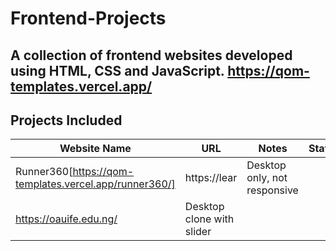 # Frontend-Projects
A collection of frontend websites developed using HTML, CSS and JavaScript.
https://qom-templates.vercel.app/
---

## Projects Included

| Website Name      | URL                             | Notes                      |  Status                  |
|-------------------|---------------------------------|----------------------------|--------------------------|
| Runner360[https://qom-templates.vercel.app/runner360/]                       | https://lear | Desktop only, not responsive |
| https://oauife.edu.ng/                     | Desktop clone with slider  |
